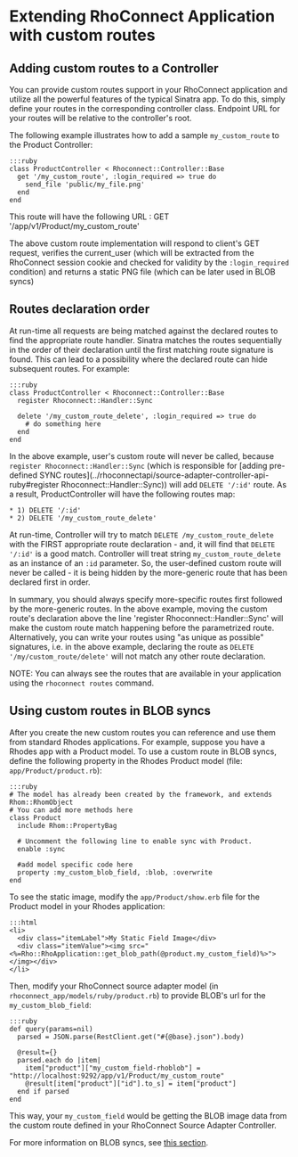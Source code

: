 Extending RhoConnect Application with custom routes
===

Adding custom routes to a Controller
---

You can provide custom routes support in your RhoConnect application and utilize all the powerful features of the typical Sinatra app. To do this, simply define your routes in the corresponding controller class. Endpoint URL for your routes will be relative to the controller's root.

The following example illustrates how to add a sample `my_custom_route` to the Product Controller:

    :::ruby
    class ProductController < Rhoconnect::Controller::Base
      get '/my_custom_route', :login_required => true do
        send_file 'public/my_file.png'
      end
    end

This route will have the following URL : GET '/app/v1/Product/my_custom_route'

The above custom route implementation will respond to client's GET request, verifies the current_user (which will be extracted from the RhoConnect session cookie and checked for validity by the `:login_required` condition)
and returns a static PNG file (which can be later used in BLOB syncs) 

Routes declaration order
---

At run-time all requests are being matched against the declared routes to find the appropriate route handler. Sinatra matches the routes sequentially in the order of their declaration until the first matching route signature is found. This can lead to a possibility where the declared route can hide subsequent routes. For example:

    :::ruby
    class ProductController < Rhoconnect::Controller::Base
      register Rhoconnect::Handler::Sync

      delete '/my_custom_route_delete', :login_required => true do
        # do something here
      end
    end

In the above example, user's custom route will never be called, because `register Rhoconnect::Handler::Sync` (which is responsible for [adding pre-defined SYNC routes](../rhoconnectapi/source-adapter-controller-api-ruby#register Rhoconnect::Handler::Sync)) will add `DELETE '/:id'` route.
As a result, ProductController will have the following routes map:

    * 1) DELETE '/:id'
    * 2) DELETE '/my_custom_route_delete'

At run-time, Controller will try to match `DELETE /my_custom_route_delete` with the FIRST appropriate route declaration - and, it will find that `DELETE '/:id'` is a good match. Controller will treat string `my_custom_route_delete` as an instance of an `:id` parameter.  So, the user-defined custom route will never be called - it is being hidden by the more-generic route that has been declared first in order.

In summary, you should always specify more-specific routes first followed by the more-generic routes. In the above example, moving the custom route's declaration above the line 'register Rhoconnect::Handler::Sync' will make the custom route match happening before the parametrized route. Alternatively, you can write your routes using "as unique as possible" signatures, i.e. in the above example, declaring the route as `DELETE '/my/custom_route/delete'` will not match any other route declaration.

NOTE: You can always see the routes that are available in your application using the `rhoconnect routes` command.

Using custom routes in BLOB syncs
---

After you create the new custom routes you can reference and use them from standard Rhodes applications.
For example, suppose you have a Rhodes app with a Product model. To use a custom route in BLOB syncs, define the following property in the Rhodes Product model (file: `app/Product/product.rb`):

    :::ruby
    # The model has already been created by the framework, and extends Rhom::RhomObject
    # You can add more methods here
    class Product
      include Rhom::PropertyBag

      # Uncomment the following line to enable sync with Product.
      enable :sync

      #add model specific code here
      property :my_custom_blob_field, :blob, :overwrite 
    end
  
To see the static image, modify the `app/Product/show.erb` file for the Product model in your Rhodes application:

    :::html
    <li>
      <div class="itemLabel">My Static Field Image</div>
      <div class="itemValue"><img src="<%=Rho::RhoApplication::get_blob_path(@product.my_custom_field)%>"></img></div>
    </li>
  
Then, modify your RhoConnect source adapter model (in `rhoconnect_app/models/ruby/product.rb`) to provide BLOB's url for the `my_custom_blob_field`:

    :::ruby
    def query(params=nil)
      parsed = JSON.parse(RestClient.get("#{@base}.json").body)

      @result={}
      parsed.each do |item|
        item["product"]["my_custom_field-rhoblob"] = "http://localhost:9292/app/v1/Product/my_custom_route"
        @result[item["product"]["id"].to_s] = item["product"]
      end if parsed    
    end

This way, your `my_custom_field` would be getting the BLOB image data from the custom route defined in your RhoConnect Source Adapter Controller.

For more information on BLOB syncs, see [this section](blob-sync). 